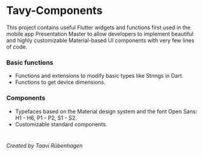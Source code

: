 # Tavy-Components

This project contains useful Flutter widgets and functions first used in the mobile app Presentation Master to allow developers to implement beautiful and highly customizable Material-based UI components with very few lines of code.



### Basic functions

- Functions and extensions to modify basic types like Strings in Dart.
- Functions to get device dimensions.



### Components

- Typefaces based on the Material design system and the font Open Sans: H1 - H6, P1 - P2, S1 - S2.
- Customizable standard components.

#
###### Created by Taavi Rübenhagen

